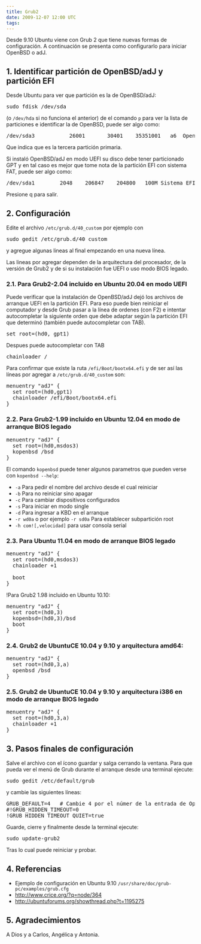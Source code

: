 ```yaml
---
title: Grub2
date: 2009-12-07 12:00 UTC
tags:
---
```


Desde 9.10 Ubuntu viene con Grub 2 que tiene nuevas formas de configuración. A continuación se presenta como configurarlo para iniciar OpenBSD o adJ.

## 1. Identificar partición de OpenBSD/adJ y partición EFI 

Desde Ubuntu para ver que partición es la de OpenBSD/adJ:
<pre>
sudo fdisk /dev/sda
</pre>
(o ```/dev/hda``` si no funciona el anterior) de el comando ```p``` para ver la lista de particiones e identificar la de OpenBSD, puede ser algo como:

<pre>
/dev/sda3           26001       30401    35351001   a6  OpenBSD
</pre>

Que indica que es la tercera partición primaria.  

Si instaló OpenBSD/adJ en modo UEFI su disco debe tener particionado GPT y en tal caso es mejor
que tome nota de la partición EFI con sistema FAT, puede ser algo como:
<pre>
/dev/sda1        2048    206847    204800   100M Sistema EFI
</pre>


Presione q para salir. 

## 2. Configuración

Edite el archivo ```/etc/grub.d/40_custom``` por ejemplo con
<pre>
sudo gedit /etc/grub.d/40_custom
</pre>

y agregue algunas lineas al final empezando en una nueva línea.

Las lineas por agregar dependen de la arquitectura del procesador, de la versión de Grub2 y de si su instalación fue UEFI o uso modo BIOS legado.

### 2.1. Para Grub2-2.04 incluido en Ubuntu 20.04 en modo UEFI

Puede verificar que la instalación de OpenBSD/adJ dejó los archivos de 
arranque UEFI en la partición EFI.  Para eso puede bien reiniciar el 
computador y desde Grub pasar a la línea de ordenes (con F2) e intentar 
autocompletar la siguiente orden que debe adaptar según la partición 
EFI que determinó (también puede autocompletar con TAB).

<pre>
set root=(hd0, gpt1)
</pre>

Despues puede autocompletar con TAB
<pre>
chainloader /
</pre>

Para confirmar que existe la ruta `/efi/Boot/bootx64.efi` y de ser así las 
líneas por agregar a `/etc/grub.d/40_custom` son:

<pre>
menuentry "adJ" {
  set root=(hd0,gpt1)
  chainloader /efi/Boot/bootx64.efi
} 
</pre>


### 2.2. Para Grub2-1.99 incluido en Ubuntu 12.04 en modo de arranque BIOS legado

<pre>
menuentry "adJ" {
  set root=(hd0,msdos3)
  kopenbsd /bsd
} 
</pre>

El comando ```kopenbsd``` puede tener algunos parametros que pueden verse con ```kopenbsd --help```:

- ```-a``` Para pedir el nombre del archivo desde el cual reiniciar
- ```-b``` Para no reiniciar sino apagar
- ```-c``` Para cambiar dispositivos configurados
- ```-s``` Para iniciar en modo single
- ```-d``` Para ingresar a KBD en el arranque
- ```-r wd0a``` o por ejemplo  ```-r sd0a``` Para establecer subpartición root
- ```-h com![,velocidad]``` para usar consola serial 

### 2.3. Para Ubuntu 11.04  en modo de arranque BIOS legado
<pre>
menuentry "adJ" {
  set root=(hd0,msdos3)
  chainloader +1

  boot
} 
</pre>
!Para Grub2 1.98 incluido en Ubuntu 10.10:
<pre>
menuentry "adJ" {
  set root=(hd0,3)
  kopenbsd=(hd0,3)/bsd
  boot
}
</pre>

### 2.4. Grub2 de UbuntuCE 10.04 y 9.10 y arquitectura amd64:

<pre>
menuentry "adJ" {
  set root=(hd0,3,a)
  openbsd /bsd
}
</pre>

### 2.5. Grub2 de UbuntuCE 10.04 y 9.10 y arquitectura i386  en modo de arranque BIOS legado

<pre>
menuentry "adJ" {
  set root=(hd0,3,a)
  chainloader +1
}
</pre>

## 3. Pasos finales de configuración

Salve el archivo con el ícono guardar y salga cerrando la ventana. Para que pueda ver el menú de Grub durante el arranque desde una terminal ejecute:

<pre>
sudo gedit /etc/default/grub
</pre>

y cambie las siguientes líneas:
<pre>
GRUB_DEFAULT=4   # Cambie 4 por el númer de la entrada de OpenBSD en el menu
#!GRUB_HIDDEN_TIMEOUT=0
!GRUB_HIDDEN_TIMEOUT_QUIET=true
</pre>

Guarde, cierre y finalmente desde la terminal ejecute:

<pre>
sudo update-grub2
</pre>

Tras lo cual puede reiniciar y probar.


## 4. Referencias
* Ejemplo de configuración en Ubuntu 9.10 ```/usr/share/doc/grub-pc/examples/grub.cfg```
* http://www.crice.org/?q=node/364
* http://ubuntuforums.org/showthread.php?t=1195275

## 5. Agradecimientos

A Dios y a Carlos, Angélica y Antonia.
